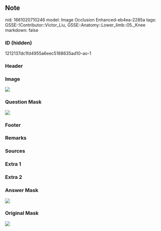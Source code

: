 ## Note
nid: 1661020710246
model: Image Occlusion Enhanced-eb4ea-2285a
tags: GSSE::!Contributor::Victor_Liu, GSSE::Anatomy::Lower_limb::05._Knee
markdown: false

### ID (hidden)
1212137dc1fd4955a6eec5188635ad10-ao-1

### Header


### Image
<img src="tmpxfo9pzl8.png">

### Question Mask
<img src="1212137dc1fd4955a6eec5188635ad10-ao-1-Q.svg">

### Footer


### Remarks


### Sources


### Extra 1


### Extra 2


### Answer Mask
<img src="1212137dc1fd4955a6eec5188635ad10-ao-1-A.svg">

### Original Mask
<img src="1212137dc1fd4955a6eec5188635ad10-ao-O.svg">
